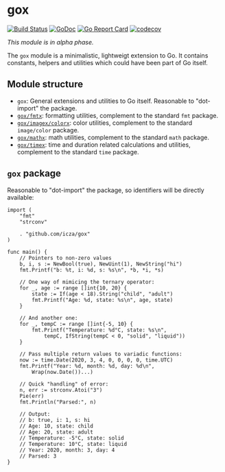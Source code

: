 # gox

[![Build Status](https://travis-ci.org/icza/gox.svg?branch=master)](https://travis-ci.org/icza/gox)
[![GoDoc](https://godoc.org/github.com/icza/gox?status.svg)](https://godoc.org/github.com/icza/gox)
[![Go Report Card](https://goreportcard.com/badge/github.com/icza/gox)](https://goreportcard.com/report/github.com/icza/gox)
[![codecov](https://codecov.io/gh/icza/gox/branch/master/graph/badge.svg)](https://codecov.io/gh/icza/gox)

_This module is in alpha phase._

The `gox` module is a minimalistic, lightweigt extension to Go.
It contains constants, helpers and utilities which could have been part of Go itself.

## Module structure

- `gox`: General extensions and utilities to Go itself. Reasonable to "dot-import"
the package.
- [`gox/fmtx`](https://github.com/icza/gox/tree/master/fmtx): formatting utilities,
complement to the standard `fmt` package.
- [`gox/imagex/colorx`](https://github.com/icza/gox/tree/master/imagex/colorx): color utilities,
complement to the standard `image/color` package.
- [`gox/mathx`](https://github.com/icza/gox/tree/master/mathx): math utilities,
complement to the standard `math` package.
- [`gox/timex`](https://github.com/icza/gox/tree/master/timex): time and duration related calculations and utilities,
complement to the standard `time` package.

## `gox` package

Reasonable to "dot-import" the package, so identifiers will be directly available:

	import (
		"fmt"
		"strconv"

		. "github.com/icza/gox"
	)

	func main() {
		// Pointers to non-zero values
		b, i, s := NewBool(true), NewUint(1), NewString("hi")
		fmt.Printf("b: %t, i: %d, s: %s\n", *b, *i, *s)

		// One way of mimicing the ternary operator:
		for _, age := range []int{10, 20} {
			state := If(age < 18).String("child", "adult")
			fmt.Printf("Age: %d, state: %s\n", age, state)
		}

		// And another one:
		for _, tempC := range []int{-5, 10} {
			fmt.Printf("Temperature: %d°C, state: %s\n",
				tempC, IfString(tempC < 0, "solid", "liquid"))
		}

		// Pass multiple return values to variadic functions:
		now := time.Date(2020, 3, 4, 0, 0, 0, 0, time.UTC)
		fmt.Printf("Year: %d, month: %d, day: %d\n",
			Wrap(now.Date())...)

		// Quick "handling" of error:
		n, err := strconv.Atoi("3")
		Pie(err)
		fmt.Println("Parsed:", n)

		// Output:
		// b: true, i: 1, s: hi
		// Age: 10, state: child
		// Age: 20, state: adult
		// Temperature: -5°C, state: solid
		// Temperature: 10°C, state: liquid
		// Year: 2020, month: 3, day: 4
		// Parsed: 3
	}
